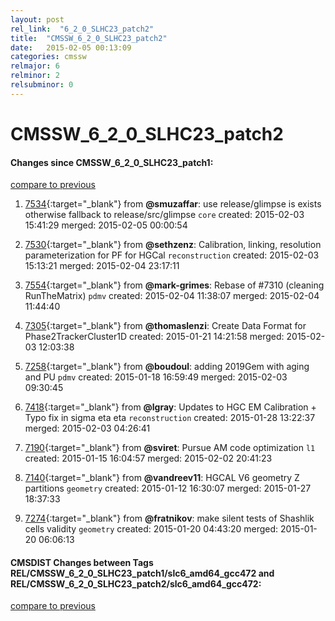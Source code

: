 ```yaml
---
layout: post
rel_link:  "6_2_0_SLHC23_patch2"
title:  "CMSSW_6_2_0_SLHC23_patch2"
date:   2015-02-05 00:13:09
categories: cmssw
relmajor: 6
relminor: 2
relsubminor: 0
---
```


# CMSSW_6_2_0_SLHC23_patch2
#### Changes since CMSSW_6_2_0_SLHC23_patch1:

[compare to previous](https://github.com/cms-sw/cmssw/compare/CMSSW_6_2_0_SLHC23_patch1...CMSSW_6_2_0_SLHC23_patch2)



1. [7534](http://github.com/cms-sw/cmssw/pull/7534){:target="_blank"}  from **@smuzaffar**: use release/glimpse is exists otherwise fallback to release/src/glimpse `core`  created: 2015-02-03 15:41:29 merged: 2015-02-05 00:00:54

2. [7530](http://github.com/cms-sw/cmssw/pull/7530){:target="_blank"}  from **@sethzenz**: Calibration, linking, resolution parameterization for PF for HGCal `reconstruction`  created: 2015-02-03 15:13:21 merged: 2015-02-04 23:17:11

3. [7554](http://github.com/cms-sw/cmssw/pull/7554){:target="_blank"}  from **@mark-grimes**: Rebase of #7310 (cleaning RunTheMatrix) `pdmv`  created: 2015-02-04 11:38:07 merged: 2015-02-04 11:44:40

4. [7305](http://github.com/cms-sw/cmssw/pull/7305){:target="_blank"}  from **@thomaslenzi**: Create Data Format for Phase2TrackerCluster1D created: 2015-01-21 14:21:58 merged: 2015-02-03 12:03:38

5. [7258](http://github.com/cms-sw/cmssw/pull/7258){:target="_blank"}  from **@boudoul**: adding 2019Gem with aging and PU `pdmv`  created: 2015-01-18 16:59:49 merged: 2015-02-03 09:30:45

6. [7418](http://github.com/cms-sw/cmssw/pull/7418){:target="_blank"}  from **@lgray**: Updates to HGC EM Calibration + Typo fix in sigma eta eta `reconstruction`  created: 2015-01-28 13:22:37 merged: 2015-02-03 04:26:41

7. [7190](http://github.com/cms-sw/cmssw/pull/7190){:target="_blank"}  from **@sviret**: Pursue AM code optimization `l1`  created: 2015-01-15 16:04:57 merged: 2015-02-02 20:41:23

8. [7140](http://github.com/cms-sw/cmssw/pull/7140){:target="_blank"}  from **@vandreev11**: HGCAL V6 geometry Z partitions `geometry`  created: 2015-01-12 16:30:07 merged: 2015-01-27 18:37:33

9. [7274](http://github.com/cms-sw/cmssw/pull/7274){:target="_blank"}  from **@fratnikov**: make silent tests of Shashlik cells validity `geometry`  created: 2015-01-20 04:43:20 merged: 2015-01-20 06:06:13

#### CMSDIST Changes between Tags REL/CMSSW_6_2_0_SLHC23_patch1/slc6_amd64_gcc472 and REL/CMSSW_6_2_0_SLHC23_patch2/slc6_amd64_gcc472:

[compare to previous](https://github.com/cms-sw/cmsdist/compare/REL/CMSSW_6_2_0_SLHC23_patch1/slc6_amd64_gcc472...REL/CMSSW_6_2_0_SLHC23_patch2/slc6_amd64_gcc472)


